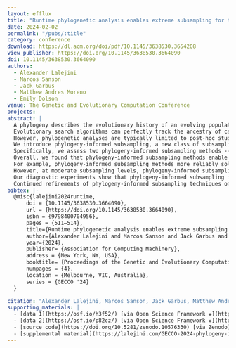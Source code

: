 ```yaml
---
layout: efflux
title: "Runtime phylogenetic analysis enables extreme subsampling for test-based problems"
date: 2024-02-02
permalink: "/pubs/:title"
category: conference
download: https://dl.acm.org/doi/pdf/10.1145/3638530.3654208
view_publisher: https://doi.org/10.1145/3638530.3664090
doi: 10.1145/3638530.3664090
authors:
  - Alexander Lalejini
  - Marcos Sanson
  - Jack Garbus
  - Matthew Andres Moreno
  - Emily Dolson
venue: The Genetic and Evolutionary Computation Conference
projects:
abstract: |
  A phylogeny describes the evolutionary history of an evolving population.
  Evolutionary search algorithms can perfectly track the ancestry of candidate solutions, illuminating a population's trajectory through the search space.
  However, phylogenetic analyses are typically limited to post-hoc studies of search performance.
  We introduce phylogeny-informed subsampling, a new class of subsampling methods that exploit runtime phylogenetic analyses for solving test-based problems.
  Specifically, we assess two phylogeny-informed subsampling methods -- individualized random subsampling and ancestor-based subsampling -- on three diagnostic problems and ten genetic programming (GP) problems from program synthesis benchmark suites.
  Overall, we found that phylogeny-informed subsampling methods enable problem-solving success at extreme subsampling levels where other subsampling methods fail.
  For example, phylogeny-informed subsampling methods more reliably solved program synthesis problems when evaluating just one training case per-individual, per-generation.
  However, at moderate subsampling levels, phylogeny-informed subsampling generally performed no better than random subsampling on GP problems.
  Our diagnostic experiments show that phylogeny-informed subsampling improves diversity maintenance relative to random subsampling, but its effects on a selection scheme's capacity to rapidly exploit fitness gradients varied by selection scheme.
  Continued refinements of phylogeny-informed subsampling techniques offer a promising new direction for scaling up evolutionary systems to handle problems with many expensive-to-evaluate fitness criteria.
bibtex: |-
  @misc{lalejini2024runtime,
      doi = {10.1145/3638530.3664090},
      url = {https://doi.org/10.1145/3638530.3664090},
      isbn = {9798400704956},
      pages = {511–514},
      title={Runtime phylogenetic analysis enables extreme subsampling for test-based problems},
      author={Alexander Lalejini and Marcos Sanson and Jack Garbus and Matthew Andres Moreno and Emily Dolson},
      year={2024},
      publisher= {Association for Computing Machinery},
      address = {New York, NY, USA},
      booktitle= {Proceedings of the Genetic and Evolutionary Computation Conference Companion},
      numpages = {4},
      location = {Melbourne, VIC, Australia},
      series = {GECCO '24}
  }

citation: "Alexander Lalejini, Marcos Sanson, Jack Garbus, Matthew Andres Moreno, and Emily Dolson. 2024. Runtime phylogenetic analysis enables extreme subsampling for test-based problems. In Proceedings of the Conference on Genetic and Evolutionary Computation (GECCO '24). Association for Computing Machinery, New York, NY, USA. <https://doi.org/10.1145/3638530.3664090>"
supporting_materials: |
  - [data 1](https://osf.io/h3f52/) [via Open Science Framework ❋](https://osf.io)
  - [data 2](https://osf.io/p82cz/) [via Open Science Framework ❋](https://osf.io)
  - [source code](https://doi.org/10.5281/zenodo.10576330) [via Zenodo](https://zenodo.org/)
  - [supplemental material](https://lalejini.com/GECCO-2024-phylogeny-informed-subsampling/bookdown/book)
---
```

